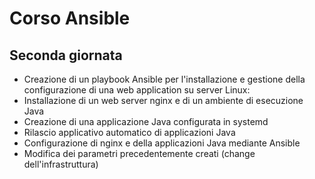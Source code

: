 # Corso Ansible

## Seconda giornata

* Creazione di un playbook Ansible per l'installazione e gestione della configurazione di una web application su server Linux:
* Installazione di un web server nginx e di un ambiente di esecuzione Java
* Creazione di una applicazione Java configurata in systemd
* Rilascio applicativo automatico di applicazioni Java
* Configurazione di nginx e della applicazioni Java mediante Ansible
* Modifica dei parametri precedentemente creati (change dell'infrastruttura)

